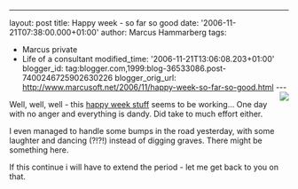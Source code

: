 ---
layout: post
title: Happy week - so far so good
date: '2006-11-21T07:38:00.000+01:00'
author: Marcus Hammarberg
tags:
  - Marcus private
  - Life of a consultant
modified_time: '2006-11-21T13:06:08.203+01:00'
blogger_id: tag:blogger.com,1999:blog-36533086.post-7400246725902630226
blogger_orig_url: http://www.marcusoft.net/2006/11/happy-week-so-far-so-good.html ---
[<img
src="http://photos1.blogger.com/x/blogger2/4958/4459/200/293302/smiley.jpg"
style="FLOAT: right; MARGIN: 0px 0px 10px 10px; CURSOR: hand"
data-border="0" />](http://photos1.blogger.com/x/blogger2/4958/4459/1600/61471/smiley.jpg)

<div>

Well, well, well - this [happy week
stuff](http://marcushammarberg.blogspot.com/2006/11/be-good.html) seems
to be working... One day with no anger and everything is dandy. Did take
to much effort either.

</div>



I even managed to handle some bumps in the road yesterday, with some
laughter and dancing (?!?!) instead of digging graves. There might be
something here.

<div>



</div>

<div>

</div>

<div>

If this continue i will have to extend the period - let me get back to
you on that.

</div>

